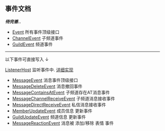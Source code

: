 ## 事件文档

**_待完善.._**

- [Event](../src/main/java/io/github/kloping/qqbot/api/event/Event.java) 所有事件顶级接口
- [ChannelEvent](../src/main/java/io/github/kloping/qqbot/api/event/ChannelEvent.java) 子频道事件
- [GuildEvent](../src/main/java/io/github/kloping/qqbot/api/event/GuildEvent.java) 频道事件

<hr>
以下事件可直接写入 ↓

[ListenerHost](../src/main/java/io/github/kloping/qqbot/impl/ListenerHost.java) 监听事件中.
[详细实现](readme.md#事件注册)

- [MessageEvent](../src/main/java/io/github/kloping/qqbot/api/message/MessageEvent.java) 消息事件顶级接口
- [MessageDeleteEvent](../src/main/java/io/github/kloping/qqbot/api/message/MessageDeleteEvent.java) 消息撤回事件
- [MessageContainsAtEvent](../src/main/java/io/github/kloping/qqbot/api/message/MessageContainsAtEvent.java) 子频道存在AT消息事件
- [MessageChannelReceiveEvent](../src/main/java/io/github/kloping/qqbot/api/message/MessageChannelReceiveEvent.java)
  子频道消息接收事件
- [MessageDirectReceiveEvent](../src/main/java/io/github/kloping/qqbot/api/message/MessageDirectReceiveEvent.java)
  私信消息接收事件
- [MemberUpdateEvent](../src/main/java/io/github/kloping/qqbot/api/event/MemberUpdateEvent.java) 成员信息 更新事件
- [GuildUpdateEvent](../src/main/java/io/github/kloping/qqbot/api/event/GuildUpdateEvent.java) 频道信息 更新事件
- [MessageReactionEvent](../src/main/java/io/github/kloping/qqbot/api/message/MessageReactionEvent.java) 消息被 添加/移除
  表情 事件